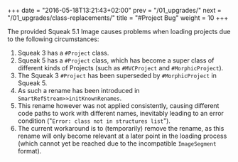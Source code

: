 +++
date = "2016-05-18T13:21:43+02:00"
prev = "/01_upgrades/"
next = "/01_upgrades/class-replacements/"
title = "#Project Bug"
weight = 10
+++

The provided Squeak 5.1 Image causes problems when loading projects due to the following circumstances:

1. Squeak 3 has a `#Project` class.
2. Squeak 5 has a `#Project` class, which has become a super class of different kinds of Projects (such as `#MVCProject` and `#MorphicProject`).
3. The Squeak 3 `#Project` has been superseded by `#MorphicProject` in Squeak 5.
4. As such a rename has been introduced in `SmartRefStream>>initKnownRenames`.
5. This rename however was not applied consistently, causing different code paths to work with different names, inevitably leading to an error condition ("`Error: class not in structures list`").
6. The current workaround is to (temporarily) remove the rename, as this rename will only become relevant at a later point in the loading process (which cannot yet be reached due to the incompatible `ImageSegment` format).
